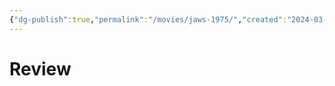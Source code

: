 ```yaml
---
{"dg-publish":true,"permalink":"/movies/jaws-1975/","created":"2024-03-21","updated":"2024-03-21"}
---
```



# Review
